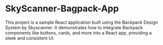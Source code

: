 # SkyScanner-Bagpack-App
This project is a sample React application built using the Backpack Design System by Skyscanner. It demonstrates how to integrate Backpack components like buttons, cards, and more into a React app, providing a sleek and consistent UI.
